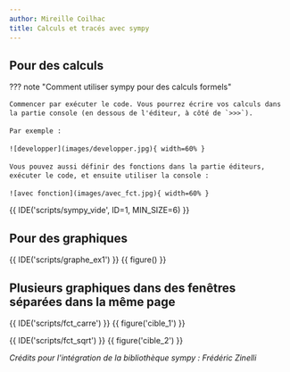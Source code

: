 ```yaml
---
author: Mireille Coilhac
title: Calculs et tracés avec sympy
---
```


## Pour des calculs

??? note "Comment utiliser sympy pour des calculs formels"

    Commencer par exécuter le code. Vous pourrez écrire vos calculs dans la partie console (en dessous de l'éditeur, à côté de `>>>`).

    Par exemple : 

    ![developper](images/developper.jpg){ width=60% }

    Vous pouvez aussi définir des fonctions dans la partie éditeurs, exécuter le code, et ensuite utiliser la console : 

    ![avec fonction](images/avec_fct.jpg){ width=60% }

{{ IDE('scripts/sympy_vide', ID=1, MIN_SIZE=6) }}

## Pour des graphiques

{{ IDE('scripts/graphe_ex1') }}
{{ figure() }}

## Plusieurs graphiques dans des fenêtres séparées dans la même page

{{ IDE('scripts/fct_carre') }}
{{ figure('cible_1') }}

{{ IDE('scripts/fct_sqrt') }}
{{ figure('cible_2') }}

_Crédits pour l'intégration de la bibliothèque sympy : Frédéric Zinelli_

